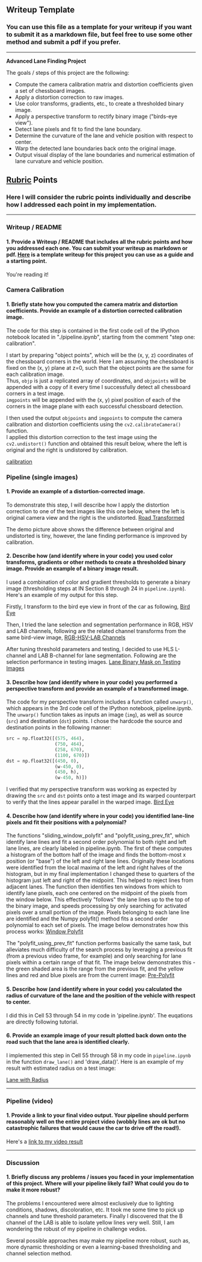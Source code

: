 ## Writeup Template

### You can use this file as a template for your writeup if you want to submit it as a markdown file, but feel free to use some other method and submit a pdf if you prefer.

---

**Advanced Lane Finding Project**

The goals / steps of this project are the following:

* Compute the camera calibration matrix and distortion coefficients given a set of chessboard images.
* Apply a distortion correction to raw images.
* Use color transforms, gradients, etc., to create a thresholded binary image.
* Apply a perspective transform to rectify binary image ("birds-eye view").
* Detect lane pixels and fit to find the lane boundary.
* Determine the curvature of the lane and vehicle position with respect to center.
* Warp the detected lane boundaries back onto the original image.
* Output visual display of the lane boundaries and numerical estimation of lane curvature and vehicle position.

[//]: # (Image References)

[image1]: ./output_images/writeup_calibration.png "Calibration"
[image2]: ./output_images/writeup_calibration_test2.png "Road Transformed"
[image3]: ./output_images/bird-eye.png "Bird Eye"
[image4]: ./output_images/channels.png "RGB-HSL-LAB Channels"
[image5]: ./output_images/lanes_tests.png "Lanes in Test Images"
[image6]: ./output_images/window_polyfit.png "Window Polyfit"
[image7]: ./output_images/window_prefit.png "Pre-Polyfit"
[image8]: ./output_images/draw_data.png "Draw with Radius"
[video1]: ./project_video.mp4 "Video"

## [Rubric](https://review.udacity.com/#!/rubrics/571/view) Points

### Here I will consider the rubric points individually and describe how I addressed each point in my implementation.  

---

### Writeup / README

#### 1. Provide a Writeup / README that includes all the rubric points and how you addressed each one.  You can submit your writeup as markdown or pdf.  [Here](https://github.com/udacity/CarND-Advanced-Lane-Lines/blob/master/writeup_template.md) is a template writeup for this project you can use as a guide and a starting point.  

You're reading it!

### Camera Calibration

#### 1. Briefly state how you computed the camera matrix and distortion coefficients. Provide an example of a distortion corrected calibration image.

The code for this step is contained in the first code cell of the IPython notebook located in "./pipeline.ipynb", starting from the comment "step one: calibration". 

I start by preparing "object points", which will be the (x, y, z) coordinates of the chessboard corners in the world. 
Here I am assuming the chessboard is fixed on the (x, y) plane at z=0, such that the object points are the same for each calibration image.  
Thus, `objp` is just a replicated array of coordinates, and `objpoints` will be appended with a copy of it every time I successfully detect all chessboard corners in a test image.  
`imgpoints` will be appended with the (x, y) pixel position of each of the corners in the image plane with each successful chessboard detection.  

I then used the output `objpoints` and `imgpoints` to compute the camera calibration and distortion coefficients using the `cv2.calibrateCamera()` function.  
I applied this distortion correction to the test image using the `cv2.undistort()` function and obtained this result below, where the left is original and the right is undistored by calibration.

[calibration][image1]

### Pipeline (single images)

#### 1. Provide an example of a distortion-corrected image.

To demonstrate this step, I will describe how I apply the distortion correction to one of the test images like this one below, where the left is original camera view and the right is the undistorted.
[Road Transformed][image2]

The demo picture above shows the difference between original and undistorted is tiny, however, the lane finding performance is improved by calibration.

#### 2. Describe how (and identify where in your code) you used color transforms, gradients or other methods to create a thresholded binary image.  Provide an example of a binary image result.

I used a combination of color and gradient thresholds to generate a binary image (thresholding steps at IN Section 8 through 24 in `pipeline.ipynb`).  Here's an example of my output for this step.  

Firstly, I transform to the bird eye view in front of the car as following,
[Bird Eye][image3]

Then, I tried the lane selection and segmentation performance in RGB, HSV and LAB channels, following are the related channel transforms from the same bird-view image,
[RGB-HSV-LAB Channels][image4]

After tuning threshold parameters and testing, I decided to use HLS L-channel and LAB B-channel for lane segmentation.
Following are the selection performance in testing images.
[Lane Binary Mask on Testing Images][image5]

#### 3. Describe how (and identify where in your code) you performed a perspective transform and provide an example of a transformed image.

The code for my perspective transform includes a function called `unwarp()`, which appears in the 3rd code cell of the IPython notebook, pipeline.ipynb.  The `unwarp()` function takes as inputs an image (`img`), as well as source (`src`) and destination (`dst`) points.  I chose the hardcode the source and destination points in the following manner:

```python
src = np.float32([(575, 464),
                  (750, 464), 
                  (258, 670), 
                  (1100, 670)])
dst = np.float32([(450, 0),
                  (w-450, 0),
                  (450, h),
                  (w-450, h)])
```


I verified that my perspective transform was working as expected by drawing the `src` and `dst` points onto a test image and its warped counterpart to verify that the lines appear parallel in the warped image.
[Bird Eye][image3]

#### 4. Describe how (and identify where in your code) you identified lane-line pixels and fit their positions with a polynomial?

The functions "sliding_window_polyfit" and "polyfit_using_prev_fit", which identify lane lines and fit a second order polynomial to both right and left lane lines, are clearly labeled in pipeline.ipynb. 
The first of these computes a histogram of the bottom half of the image and finds the bottom-most x position (or "base") of the left and right lane lines. 
Originally these locations were identified from the local maxima of the left and right halves of the histogram, but in my final implementation I changed these to quarters of the histogram just left and right of the midpoint. This helped to reject lines from adjacent lanes. 
The function then identifies ten windows from which to identify lane pixels, each one centered on the midpoint of the pixels from the window below. This effectively "follows" the lane lines up to the top of the binary image, and speeds processing by only searching for activated pixels over a small portion of the image. Pixels belonging to each lane line are identified and the Numpy polyfit() method fits a second order polynomial to each set of pixels. The image below demonstrates how this process works:
[Window Polyfit][image6]

The "polyfit_using_prev_fit" function performs basically the same task, but alleviates much difficulty of the search process by leveraging a previous fit (from a previous video frame, for example) and only searching for lane pixels within a certain range of that fit. The image below demonstrates this - the green shaded area is the range from the previous fit, and the yellow lines and red and blue pixels are from the current image:
[Pre-Polyfit][image7]


#### 5. Describe how (and identify where in your code) you calculated the radius of curvature of the lane and the position of the vehicle with respect to center.

I did this in Cell 53 through 54 in my code in 'pipeline.ipynb'. The euqations are directly following tutorial.

#### 6. Provide an example image of your result plotted back down onto the road such that the lane area is identified clearly.

I implemented this step in Cell 55 through 58 in my code in `pipeline.ipynb` in the function `draw_lane()` and 'draw_data()'.  Here is an example of my result with estimated radius on a test image:

[Lane with Radius][image8]

---

### Pipeline (video)

#### 1. Provide a link to your final video output.  Your pipeline should perform reasonably well on the entire project video (wobbly lines are ok but no catastrophic failures that would cause the car to drive off the road!).

Here's a [link to my video result](./project_video.mp4)

---

### Discussion

#### 1. Briefly discuss any problems / issues you faced in your implementation of this project.  Where will your pipeline likely fail?  What could you do to make it more robust?

The problems I encountered were almost exclusively due to lighting conditions, shadows, discoloration, etc. 
It took me some time to pick up channels and tune threshold parameters. Finally I discovered that the B channel of the LAB is able to isolate yellow lines very well. Still, I am wondering the robust of my pipeline in challenge vedios.

Several possible approaches may make my pipeline more robust, such as, more dynamic thresholding or even a learning-based thresholding and channel selection method.
